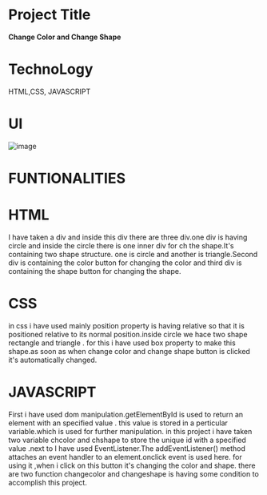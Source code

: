 # Project Title
**Change Color and Change Shape**
# TechnoLogy
HTML,CSS, JAVASCRIPT
# UI
![image](https://github.com/Animesh5106/day-10_class_assignment/assets/70014233/e1793b0c-0796-452f-a84e-bb4a7561034c)
# FUNTIONALITIES 
# HTML
I have taken a div and inside this div there are three div.one div is having circle and inside the circle there is one inner div for ch the shape.It's containing two shape structure. one is circle and another is triangle.Second div is containing the color button for changing the color and third div is containing the shape button for changing the shape.
# CSS
in css i have used mainly position property is having relative so that it is positioned relative to its normal position.inside circle we hace two shape rectangle and triangle . for this i have used box property  to make this shape.as soon as when change color and change shape button is clicked it's automatically changed.

# JAVASCRIPT
First i have used dom manipulation.getElementById is used to return an element with an specified value . this value is stored in a perticular variable.which is used for further manipulation. in this project i have taken two variable chcolor and chshape to store the unique id with a specified value .next to I have used EventListener.The addEventListener() method attaches an event handler to an element.onclick event is used here. for using it ,when i click on this button it's changing the color and shape. there are two function changecolor and changeshape is having some condition to accomplish this project.






